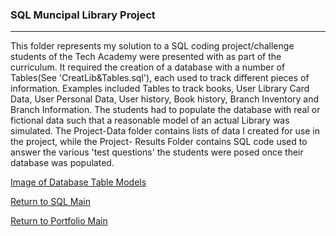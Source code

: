 ### SQL Muncipal Library Project
***

This folder represents my solution to 
a SQL coding project/challenge students
of the Tech Academy were presented with
as part of the curriculum.  It required
the creation of a database with a number
of Tables(See 'CreatLib&Tables.sql'),
each used to track different
pieces of information.  Examples included
Tables to track books, User Library Card
Data, User Personal Data, User history,
Book history, Branch Inventory and Branch
Information.  The students had to populate
the database with real or fictional data
such that a reasonable model of an actual
Library was simulated. The Project-Data
folder contains lists of data I created
for use in the project, while the Project-
Results Folder contains SQL code used to 
answer the various 'test questions' the
students were posed once their database
was populated.

[Image of Database Table Models](https://i.imgur.com/AoblkML.png)

[Return to SQL Main](../)

[Return to Portfolio Main](../../)
